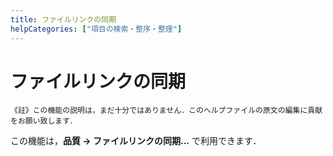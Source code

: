 ```yaml
---
title: ファイルリンクの同期
helpCategories: ["項目の検索・整序・整理"]
---
```


# ファイルリンクの同期

```
《註》この機能の説明は，まだ十分ではありません．このヘルプファイルの原文の編集に貢献をお願い致します．
```

この機能は，**品質 → ファイルリンクの同期...** で利用できます．
